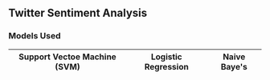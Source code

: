 ## Twitter Sentiment Analysis

### Models Used

|Support Vectoe Machine (SVM) |Logistic Regression|Naive Baye's|
|-|-|-|
